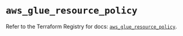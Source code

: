 # `aws_glue_resource_policy`

Refer to the Terraform Registry for docs: [`aws_glue_resource_policy`](https://registry.terraform.io/providers/hashicorp/aws/6.2.0/docs/resources/glue_resource_policy).
